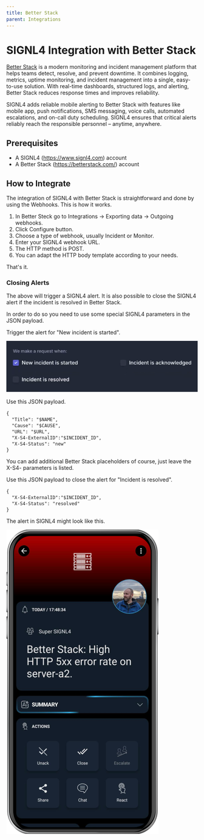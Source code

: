 ```yaml
---
title: Better Stack
parent: Integrations
---
```


# SIGNL4 Integration with Better Stack

[Better Stack](https://betterstack.com/) is a modern monitoring and incident management platform that helps teams detect, resolve, and prevent downtime. It combines logging, metrics, uptime monitoring, and incident management into a single, easy-to-use solution. With real-time dashboards, structured logs, and alerting, Better Stack reduces response times and improves reliability.

SIGNL4 adds reliable mobile alerting to Better Stack with features like mobile app, push notifications, SMS messaging, voice calls, automated escalations, and on-call duty scheduling. SIGNL4 ensures that critical alerts reliably reach the responsible personnel – anytime, anywhere.

## Prerequisites
- A SIGNL4 (https://www.signl4.com) account
- A Better Stack (https://betterstack.com/) account

## How to Integrate

The integration of SIGNL4 with Better Stack is straightforward and done by using the Webhooks. This is how it works.

1. In Better Steck go to Integrations -> Exporting data -> Outgoing webhooks.  
2. Click Configure button.  
3. Choose a type of webhook, usually Incident or Monitor.
4. Enter your SIGNL4 webhook URL.
5. The HTTP method is POST.
6. You can adapt the HTTP body template according to your needs.

That's it.

### Closing Alerts

The above will trigger a SIGNL4 alert. It is also possible to close the SIGNL4 alert if the incident is resolved in Better Stack.

In order to do so you need to use some special SIGNL4 parameters in the JSON payload.

Trigger the alert for "New incident is started".

![Better Stack Incident](better-stack-incident.png)

Use this JSON payload.

```
{
  "Title": "$NAME",
  "Cause": "$CAUSE",
  "URL": "$URL",
  "X-S4-ExternalID":"$INCIDENT_ID",
  "X-S4-Status": "new"
}
```

You can add additional Better Stack placeholders of course, just leave the X-S4- parameters is listed.

Use this JSON payload to close the alert for "Incident is resolved".

```
{
  "X-S4-ExternalID":"$INCIDENT_ID",
  "X-S4-Status": "resolved"
}
```

The alert in SIGNL4 might look like this.

![SIGNL4 Alert](signl4-better-stack.png)


